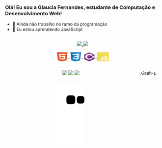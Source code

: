 ### Olá! Eu sou a Glaucia Fernandes, estudante de Computação e Desenvolvimento Web! 

<!--
**gaahta/gaahta** is a ✨ _special_ ✨ repository because its `README.md` (this file) appears on your GitHub profile.

Here are some ideas to get you started: -->
- 🔭 Ainda não trabalho no ramo da programação
- 🌱 Eu estou aprendendo JavaScript

##

<div align="center">
  <a href="https://github.com/gaahta">
  <img height="160em" src="https://github-readme-stats.vercel.app/api?username=gaahta&show_icons=true&theme=aura&include_all_commits=true&count_private=true"/>
  <img height="160em" src="https://github-readme-stats.vercel.app/api/top-langs/?username=gaahta&layout=compact&langs_count=7&theme=aura"/>
</div>
  
<div style="display: inline_block" align="center"><br>
  <img align="center" alt="Gaah-HTML" height="30" width="40" src="https://raw.githubusercontent.com/devicons/devicon/master/icons/html5/html5-original.svg">
  <img align="center" alt="Gaah-CSS" height="30" width="40" src="https://raw.githubusercontent.com/devicons/devicon/master/icons/css3/css3-original.svg">
  <img align="center" alt="Gaah-Csharp" height="30" width="40" src="https://raw.githubusercontent.com/devicons/devicon/master/icons/csharp/csharp-original.svg">
  <img align="center" alt="Gaah-Js" height="30" width="40" src="https://raw.githubusercontent.com/devicons/devicon/master/icons/javascript/javascript-plain.svg">

  </div>
  
  ##
  <div align="center"><a href = "mailto:glaucia.fernandez@gmail.com"><img src="https://img.shields.io/badge/-Gmail-%23333?style=for-the-badge&logo=gmail&logoColor=white" target="_blank"></a>
  <a href="https://www.linkedin.com/in/gaahta" target="_blank"><img src="https://img.shields.io/badge/-LinkedIn-%230077B5?style=for-the-badge&logo=linkedin&logoColor=white" target="_blank"></a> 
  <a href="https://instagram.com/gaahta" target="_blank"><img src="https://img.shields.io/badge/-Instagram-%23E4405F?style=for-the-badge&logo=instagram&logoColor=white" target="_blank"></a>
     <img align="right" alt="Gaah-pic" height="150" style="border-radius:50px;" src="https://i.pinimg.com/564x/29/de/f5/29def59ea2e478160c3f86a3a2d68bbd.jpg">
    
  ##
   
  ![Snake_gif](https://github.com/gaahta/gaahta/blob/output/github-contribution-grid-snake.svg)
  </div>

  
  <!-- <img align="center" alt="Gaah-Ts" height="30" width="40" src="https://raw.githubusercontent.com/devicons/devicon/master/icons/typescript/typescript-plain.svg">
  <img align="center" alt="Gaah-React" height="30" width="40" src="https://raw.githubusercontent.com/devicons/devicon/master/icons/react/react-original.svg">
  <img align="center" alt="Gaah-Python" height="30" width="40" src="https://raw.githubusercontent.com/devicons/devicon/master/icons/python/python-original.svg">
  <img align="center" alt="Gaah-Csharp" height="30" width="40" src="https://raw.githubusercontent.com/devicons/devicon/master/icons/csharp/csharp-original.svg">
  <img align="right" alt="Gaah-pic" height="150" style="border-radius:50px;" src="VOU COLOCAR O LINK DA IMAGEM AQUI QUANDO EU TIVER ENCONTRADO UMA LEGAL QUE PAREÇA COMIGO">
</div> -->
  
 


<!--
- 🔭 I’m currently working on 
- 🌱 I’m currently learning ...
- 👯 I’m looking to collaborate on ...
- 🤔 I’m looking for help with ...
- 💬 Ask me about ...
- 📫 How to reach me: ...
- 😄 Pronouns: ...
- ⚡ Fun fact: ...
BUY ME A COFFEE
https://www.buymeacoffee.com/gaahta

-->
